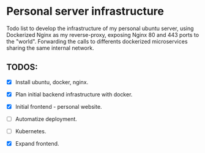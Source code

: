 # Personal server infrastructure

Todo list to develop the infrastructure of my personal ubuntu server, using Dockerized Nginx as my reverse-proxy, exposing Nginx 80 and 443 ports to the "world". Forwarding the calls to differents dockerized microservices sharing the same internal network.

## TODOS:
- [x] Install ubuntu, docker, nginx.
- [x] Plan initial backend infrastructure with docker. 
- [x] Initial frontend - personal website.
- [ ] Automatize deployment.
- [ ] Kubernetes.
- [x] Expand frontend.

